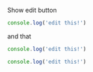Show edit button

```js edit
console.log('edit this!')
```

and that 

```js edit=someeditor
console.log('edit this!')
```

```ts edit
console.log('edit this!')
```
